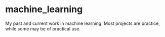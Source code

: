 # machine_learning
My past and current work in machine learning. Most projects are practice, while some may be of practical use.
